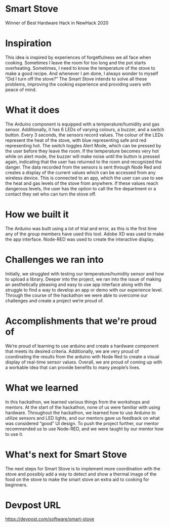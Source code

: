# Smart Stove
Winner of Best Hardware Hack in NewHack 2020

# Inspiration
This idea is inspired by experiences of forgetfulness we all face when cooking. Sometimes I leave the room for too long and the pot starts overheating. Sometimes, I need to know the temperature of the stove to make a good recipe. And whenever I am done, I always wonder to myself “Did I turn off the stove?” The Smart Stove intends to solve all these problems, improving the cooking experience and providing users with peace of mind.

# What it does
The Arduino component is equipped with a temperature/humidity and gas sensor. Additionally, it has 6 LEDs of varying colours, a buzzer, and a switch button. Every 3 seconds, the sensors record values. The colour of the LEDs represent the heat of the stove, with blue representing safe and red representing hot. The switch toggles Alert Mode, which can be pressed by the user before they leave the room. If the temperature becomes very hot while on alert mode, the buzzer will make noise until the button is pressed again, indicating that the user has returned to the room and recognized the danger. The data recorded from the sensors is sent through Node Red and creates a display of the current values which can be accessed from any wireless device. This is connected to an app, which the user can use to see the heat and gas levels of the stove from anywhere. If these values reach dangerous levels, the user has the option to call the fire department or a contact they set who can turn the stove off.

# How we built it
The Arduino was built using a lot of trial and error, as this is the first time any of the group members have used this tool. Adobe XD was used to make the app interface. Node-RED was used to create the interactive display.

# Challenges we ran into
Initially, we struggled with testing our temperature/humidity sensor and how to upload a library. Deeper into the project, we ran into the issue of making an aesthetically pleasing and easy to use app interface along with the struggle to find a way to develop an app or demo with our experience level. Through the course of the hackathon we were able to overcome our challenges and create a project we’re proud of.

# Accomplishments that we're proud of
We’re proud of learning to use arduino and create a hardware component that meets its desired criteria. Additionally, we are very proud of coordinating the results from the arduino with Node Red to create a visual display of real-time sensor values. Overall, we are proud of coming up with a workable idea that can provide benefits to many people’s lives.

# What we learned
In this hackathon, we learned various things from the workshops and mentors. At the start of the hackathon, none of us were familiar with using hardware. Throughout the hackathon, we learned how to use Arduino to utilize sensors and LED lights, and our mentors gave us feedback on what was considered “good” UI design. To push the project further, our mentor recommended us to use Node-RED, and we were taught by our mentor how to use it.

# What's next for Smart Stove
The next steps for Smart Stove is to implement more coordination with the stove and possibly add a way to detect and show a thermal image of the food on the stove to make the smart stove an extra aid to cooking for beginners.

# Devpost URL
https://devpost.com/software/smart-stove